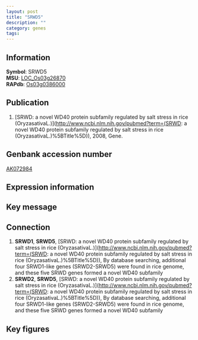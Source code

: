 ```yaml
---
layout: post
title: "SRWD5"
description: ""
category: genes
tags: 
---
```


## Information
__Symbol__: SRWD5  
__MSU__: [LOC_Os03g26870](http://rice.plantbiology.msu.edu/cgi-bin/ORF_infopage.cgi?orf=LOC_Os03g26870)  
__RAPdb__: [Os03g0386000](http://rapdb.dna.affrc.go.jp/viewer/gbrowse_details/irgsp1?name=Os03g0386000)  

## Publication
1. [SRWD: a novel WD40 protein subfamily regulated by salt stress in rice (OryzasativaL.)](http://www.ncbi.nlm.nih.gov/pubmed?term=(SRWD: a novel WD40 protein subfamily regulated by salt stress in rice (OryzasativaL.)%5BTitle%5D)), 2008, Gene.

## Genbank accession number
[AK072984](http://www.ncbi.nlm.nih.gov/nuccore/AK072984)

## Expression information

## Key message

## Connection
1. __SRWD1__, __SRWD5__, [SRWD: a novel WD40 protein subfamily regulated by salt stress in rice (OryzasativaL.)](http://www.ncbi.nlm.nih.gov/pubmed?term=(SRWD: a novel WD40 protein subfamily regulated by salt stress in rice (OryzasativaL.)%5BTitle%5D)),  By database searching, additional four SRWD1-like genes (SRWD2-SRWD5) were found in rice genome, and these five SRWD genes formed a novel WD40 subfamily
2. __SRWD2__, __SRWD5__, [SRWD: a novel WD40 protein subfamily regulated by salt stress in rice (OryzasativaL.)](http://www.ncbi.nlm.nih.gov/pubmed?term=(SRWD: a novel WD40 protein subfamily regulated by salt stress in rice (OryzasativaL.)%5BTitle%5D)),  By database searching, additional four SRWD1-like genes (SRWD2-SRWD5) were found in rice genome, and these five SRWD genes formed a novel WD40 subfamily

## Key figures


